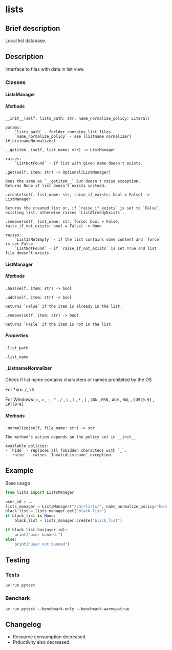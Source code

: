 # lists 

## Brief description
Local list database.

## Description
Interface to files with data in list view.

### Classes

#### ListsManager
##### Methods
`__init__(self, lists_path: str, name_normalize_policy: Literal)`
    
    params: 
        `lists_path` - forlder contains list files.
        `name_normalize_policy` - see [listname normalizer](#_ListnameNormalizer)

`__getitem__(self, list_name: str) -> ListManager`

    raises: 
        `ListNotFound` - if list with given name doesn't exists.

`.get(self, item: str) -> Optional[ListManager]`

    Does the same as `__getitem__` but doesn't raise exception.
    Returns None if list doesn't exists instead.

`.create(self, list_name: str, raise_if_exists: bool = False) -> ListManager`

    Returns the created list or, if `raise_if_exists` is set to `False`, existing list, otherwise raises `ListAlreadyExists`.

`.remove(self, list_name: str, force: bool = False, raise_if_not_exists: bool = False) -> None`

    raises:
        `ListIsNotEmpty` - if the list contains some content and `force` is set False.
        `ListNotFound` - if `raise_if_not_exists` is set True and list file doesn't exists.

#### ListManager
##### Methods
`.has(self, item: str) -> bool`  

`.add(self, item: str) -> bool`

    Returns `False` if the item is already in the list.

`.remove(self, item: str) -> bool`

    Returns `Fasle` if the item is not in the list.

##### Properties
`.list_path`

`.list_name`

#### _ListnameNormalizer
Check if list name contains characters or names prohibited by the OS 

For *nix: `/`, `\0` 

For Windows: `<` , `>` , `:` , `"` , `/` , `\` , `?` , `*` , `|` , `CON` , `PRN` , `AUX` , `NUL` , `COM[0-9]` , `LPT[0-9]`

##### Methods 
`.normalize(self, file_name: str) -> str`

    The method's action depends on the policy set in __init__
    
    Available policies:
    - `hide` - replaces all fobidden characteds with `_`.
    - `raise` - raises `InvalidListname` exception.


## Example
Base usage
```python
from lists import ListsManager

user_id = ...
lists_manager = ListsManager("/var/lists/", name_normalize_policy="hide")
black_list = lists_manager.get("black_list")
if black_list is None:
    black_list = lists_manager.create("black_list")

if black_list.has(user_id):
    print("user banned.")
else:
    print("user not banned")
```

## Testing
### Tests
`uv run pytest`

### Benchark
`uv run pytest --benchmark-only --benchmark-warmup=true`

## Changelog
- Resource consumption decreased.
- Prductivity also decreased.